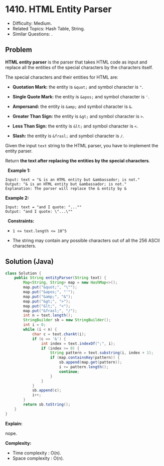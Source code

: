 # 1410. HTML Entity Parser

- Difficulty: Medium.
- Related Topics: Hash Table, String.
- Similar Questions: .

## Problem

**HTML entity parser** is the parser that takes HTML code as input and replace all the entities of the special characters by the characters itself.

The special characters and their entities for HTML are:


	
- **Quotation Mark:** the entity is ```&quot;``` and symbol character is ```"```.
	
- **Single Quote Mark:** the entity is ```&apos;``` and symbol character is ```'```.
	
- **Ampersand:** the entity is ```&amp;``` and symbol character is ```&```.
	
- **Greater Than Sign:** the entity is ```&gt;``` and symbol character is ```>```.
	
- **Less Than Sign:** the entity is ```&lt;``` and symbol character is ```<```.
	
- **Slash:** the entity is ```&frasl;``` and symbol character is ```/```.


Given the input ```text``` string to the HTML parser, you have to implement the entity parser.

Return **the text after replacing the entities by the special characters**.

 
**Example 1:**

```
Input: text = "& is an HTML entity but &ambassador; is not."
Output: "& is an HTML entity but &ambassador; is not."
Explanation: The parser will replace the & entity by &
```

**Example 2:**

```
Input: text = "and I quote: "...""
Output: "and I quote: \"...\""
```

 
**Constraints:**


	
- ```1 <= text.length <= 10^5```
	
- The string may contain any possible characters out of all the 256 ASCII characters.



## Solution (Java)

```java
class Solution {
    public String entityParser(String text) {
        Map<String, String> map = new HashMap<>();
        map.put("&quot;", "\"");
        map.put("&apos;", "'");
        map.put("&amp;", "&");
        map.put("&gt;", ">");
        map.put("&lt;", "<");
        map.put("&frasl;", "/");
        int n = text.length();
        StringBuilder sb = new StringBuilder();
        int i = 0;
        while (i < n) {
            char c = text.charAt(i);
            if (c == '&') {
                int index = text.indexOf(";", i);
                if (index >= 0) {
                    String pattern = text.substring(i, index + 1);
                    if (map.containsKey(pattern)) {
                        sb.append(map.get(pattern));
                        i += pattern.length();
                        continue;
                    }
                }
            }
            sb.append(c);
            i++;
        }
        return sb.toString();
    }
}
```

**Explain:**

nope.

**Complexity:**

* Time complexity : O(n).
* Space complexity : O(n).
